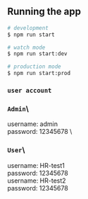 
## Running the app

```bash
# development
$ npm run start

# watch mode
$ npm run start:dev

# production mode
$ npm run start:prod
```


### `user account`

### `Admin`\
  username: admin\
  password: 12345678
\
### `User`\
  username: HR-test1\
  password: 12345678
\
  username: HR-test2\
  password: 12345678
